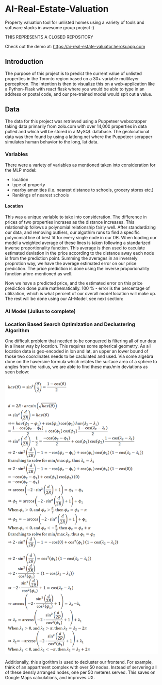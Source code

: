 # AI-Real-Estate-Valuation
Property valuation tool for unlisted homes using a variety of tools and software stacks in awesome group project :)

THIS REPRESENTS A CLOSED REPOSITORY

Check out the demo at:  https://ai-real-estate-valuator.herokuapp.com


## Introduction
The purpose of this project is to predict the current value of unlisted properties in the Toronto region based on a 30+ variable multilayer percepitron. The intention is then to visualize this on a web-application like a Python-Flask with react flask where you would be able to type in an address or postal code, and our pre-trained model would spit out a value.


## Data
The data for this project was retrieved using a Puppeteer webscrapper taking data primarily from zolo.com with over 14,000 properties in data pulled and which will be stored in a MySQL database. The geolocational data was then found by using a latlong.net where the Puppeteer scrapper simulates human behavior to the long, lat data.

### Variables
There were a variety of variables as mentioned taken into consideration for the MLP model:
* location
* type of property
* nearby amenities (i.e. nearest distance to schools, grocery stores etc.)
* Rankings of nearest schools

#### Location
This was a unique variable to take into consideration. The difference in prices of two properties incrases as the distance increases. This relationship follows a polynomial relationship fairly well. After standardizing our data, and removing outliers, our algothim runs to find a specific polynomial line of best fit for every single node in our DB. When loading our model a weighted average of these lines is taken following a standarized inverse proportionality function. This average is then used to caculate estimated deviation in the price according to the distance away each node is from the prediction point. Summing the averages in an inversely proprotion way, we have the average estimated error on our price prediction. The price prediction is done using the inverse proporionallity function afore-mentioned as well. 

Now we have a predicted price, and the estimated error on this price prediction done purle mathematically. 100 % - error is the percentage of utilization, which is what percent of our overall model location will make up. The rest will be done using our AI-Model, see next section:

### AI Model (Julius to complete) 


### Location Based Search Optimization and Declustering Algorithm

One difficult problem that needed to be conquered is filtering all of our data in a linear way by location. This requires some spherical geometry. As all location data is geo-encoded in lon and lat, an upper an lower bound of those two coordinates needs to be caclulated and used. Via some algebra done on the haversine formula which relates the surface area of a sphere to angles from the radius, we are able to find these max/min deviations as seen below:

![alt text](/reverse_haversine_mathematics.png "Logo Title Text 1")


Additionally, this algorithm is used to decluster our frontend. For example, think of an appartment complex with over 50 nodes. Instead of servering all of these densly arranged nodes, one per 50 meteres served. This saves on Google Maps calculations, and improves UX. 
